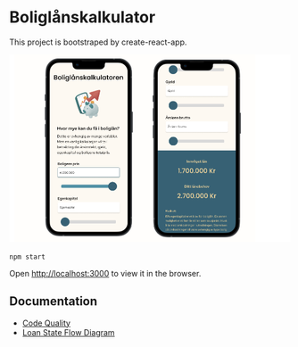 # Boliglånskalkulator

This project is bootstraped by create-react-app.

![alt text](./src/assets/images/userInterface.png)

`npm start`

Open [http://localhost:3000](http://localhost:3000) to view it in the browser.

## Documentation

- [Code Quality](src/docs/CodeQuality.md)
- [Loan State Flow Diagram](src/docs/LoanStateFlowDiagram.md)
